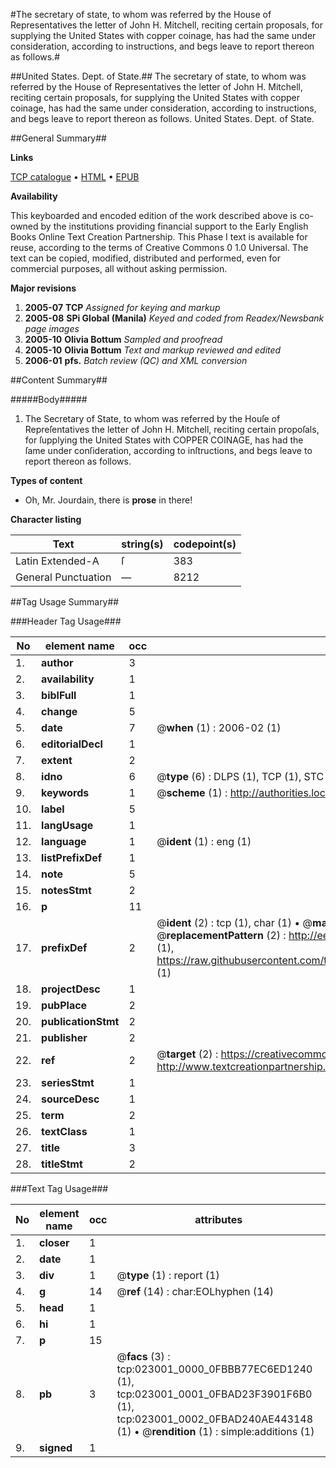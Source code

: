 #The secretary of state, to whom was referred by the House of Representatives the letter of John H. Mitchell, reciting certain proposals, for supplying the United States with copper coinage, has had the same under consideration, according to instructions, and begs leave to report thereon as follows.#

##United States. Dept. of State.##
The secretary of state, to whom was referred by the House of Representatives the letter of John H. Mitchell, reciting certain proposals, for supplying the United States with copper coinage, has had the same under consideration, according to instructions, and begs leave to report thereon as follows.
United States. Dept. of State.

##General Summary##

**Links**

[TCP catalogue](http://www.ota.ox.ac.uk/tcp/)  • 
[HTML](http://tei.it.ox.ac.uk/tcp/Texts-HTML/free/N17/N17765.html)  • 
[EPUB](http://tei.it.ox.ac.uk/tcp/Texts-EPUB/free/N17/N17765.epub)

**Availability**

This keyboarded and encoded edition of the
	       work described above is co-owned by the institutions
	       providing financial support to the Early English Books
	       Online Text Creation Partnership. This Phase I text is
	       available for reuse, according to the terms of Creative
	       Commons 0 1.0 Universal. The text can be copied,
	       modified, distributed and performed, even for
	       commercial purposes, all without asking permission.

**Major revisions**

1. __2005-07__ __TCP__ *Assigned for keying and markup*
1. __2005-08__ __SPi Global (Manila)__ *Keyed and coded from Readex/Newsbank page images*
1. __2005-10__ __Olivia Bottum__ *Sampled and proofread*
1. __2005-10__ __Olivia Bottum__ *Text and markup reviewed and edited*
1. __2006-01__ __pfs.__ *Batch review (QC) and XML conversion*

##Content Summary##

#####Body#####

1. The Secretary of State, to whom was referred by the Houſe of Repreſentatives the letter of John H. Mitchell, reciting certain propoſals, for ſupplying the United States with COPPER COINAGE, has had the ſame under conſideration, according to inſtructions, and begs leave to report thereon as follows.

**Types of content**

  * Oh, Mr. Jourdain, there is **prose** in there!

**Character listing**


|Text|string(s)|codepoint(s)|
|---|---|---|
|Latin Extended-A|ſ|383|
|General Punctuation|—|8212|

##Tag Usage Summary##

###Header Tag Usage###

|No|element name|occ|attributes|
|---|---|---|---|
|1.|__author__|3||
|2.|__availability__|1||
|3.|__biblFull__|1||
|4.|__change__|5||
|5.|__date__|7| @__when__ (1) : 2006-02 (1)|
|6.|__editorialDecl__|1||
|7.|__extent__|2||
|8.|__idno__|6| @__type__ (6) : DLPS (1), TCP (1), STC (1), NOTIS (1), IMAGE-SET (1), EVANS-CITATION (1)|
|9.|__keywords__|1| @__scheme__ (1) : http://authorities.loc.gov/ (1)|
|10.|__label__|5||
|11.|__langUsage__|1||
|12.|__language__|1| @__ident__ (1) : eng (1)|
|13.|__listPrefixDef__|1||
|14.|__note__|5||
|15.|__notesStmt__|2||
|16.|__p__|11||
|17.|__prefixDef__|2| @__ident__ (2) : tcp (1), char (1)  •  @__matchPattern__ (2) : ([0-9\-]+):([0-9IVX]+) (1), (.+) (1)  •  @__replacementPattern__ (2) : http://eebo.chadwyck.com/downloadtiff?vid=$1&page=$2 (1), https://raw.githubusercontent.com/textcreationpartnership/Texts/master/tcpchars.xml#$1 (1)|
|18.|__projectDesc__|1||
|19.|__pubPlace__|2||
|20.|__publicationStmt__|2||
|21.|__publisher__|2||
|22.|__ref__|2| @__target__ (2) : https://creativecommons.org/publicdomain/zero/1.0/ (1), http://www.textcreationpartnership.org/docs/. (1)|
|23.|__seriesStmt__|1||
|24.|__sourceDesc__|1||
|25.|__term__|2||
|26.|__textClass__|1||
|27.|__title__|3||
|28.|__titleStmt__|2||


###Text Tag Usage###

|No|element name|occ|attributes|
|---|---|---|---|
|1.|__closer__|1||
|2.|__date__|1||
|3.|__div__|1| @__type__ (1) : report (1)|
|4.|__g__|14| @__ref__ (14) : char:EOLhyphen (14)|
|5.|__head__|1||
|6.|__hi__|1||
|7.|__p__|15||
|8.|__pb__|3| @__facs__ (3) : tcp:023001_0000_0FBBB77EC6ED1240 (1), tcp:023001_0001_0FBAD23F3901F6B0 (1), tcp:023001_0002_0FBAD240AE443148 (1)  •  @__rendition__ (1) : simple:additions (1)|
|9.|__signed__|1||
